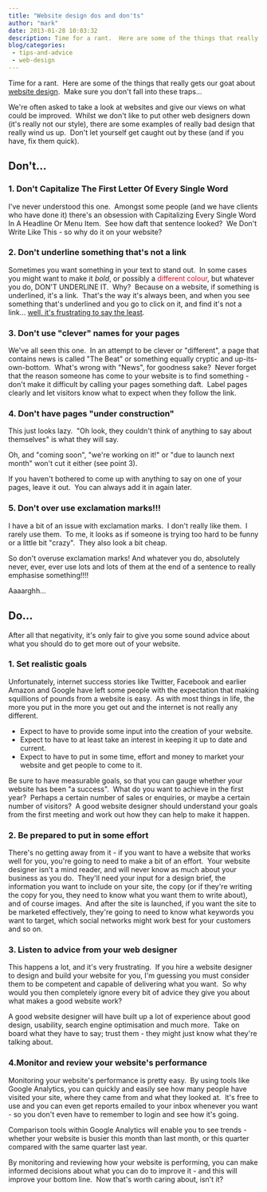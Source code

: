 ```yaml
---
title: "Website design dos and don'ts"
author: "mark"
date: 2013-01-28 10:03:32
description: Time for a rant.  Here are some of the things that really get our goat about website design.  Make sure you don't fall into these traps...
blog/categories: 
 - tips-and-advice
 - web-design
---
```


Time for a rant.  Here are some of the things that really gets our goat about [website design](http://www.tomango.co.uk/creates/web/design/).  Make sure you don't fall into these traps...

We're often asked to take a look at websites and give our views on what could be improved.  Whilst we don't like to put other web designers down (it's really not our style), there are some examples of really bad design that really wind us up.  Don't let yourself get caught out by these (and if you have, fix them quick).

## Don't...


### 1. Don't Capitalize The First Letter Of Every Single Word

I've never understood this one.  Amongst some people (and we have clients who have done it) there's an obsession with Capitalizing Every Single Word In A Headline Or Menu Item.  See how daft that sentence looked?  We Don't Write Like This - so why do it on your website?

### 2. Don't underline something that's not a link

Sometimes you want something in your text to stand out.  In some cases you might want to make it *bold*, or possibly a <span style="color: #d70929;">different colour</span>, but whatever you do, DON'T UNDERLINE IT.  Why?  Because on a website, if something is underlined, it's a link.  That's the way it's always been, and when you see something that's underlined and you go to click on it, and find it's not a link... <span style="text-decoration: underline;">well, it's frustrating to say the least</span>.

### 3. Don't use "clever" names for your pages

We've all seen this one.  In an attempt to be clever or "different", a page that contains news is called "The Beat" or something equally cryptic and up-its-own-bottom.  What's wrong with "News", for goodness sake?  Never forget that the reason someone has come to your website is to find something - don't make it difficult by calling your pages something daft.  Label pages clearly and let visitors know what to expect when they follow the link.

### 4. Don't have pages "under construction"

This just looks lazy.  "Oh look, they couldn't think of anything to say about themselves" is what they will say.

Oh, and "coming soon", "we're working on it!" or "due to launch next month" won't cut it either (see point 3).

If you haven't bothered to come up with anything to say on one of your pages, leave it out.  You can always add it in again later.

### 5. Don't over use exclamation marks!!!

I have a bit of an issue with exclamation marks.  I don't really like them.  I rarely use them.  To me, it looks as if someone is trying too hard to be funny or a little bit "crazy".  They also look a bit cheap.

So don't overuse exclamation marks! And whatever you do, absolutely never, ever, ever use lots and lots of them at the end of a sentence to really emphasise something!!!!

Aaaarghh...

## Do...

After all that negativity, it's only fair to give you some sound advice about what you should do to get more out of your website.

### 1. Set realistic goals

Unfortunately, internet success stories like Twitter, Facebook and earlier Amazon and Google have left some people with the expectation that making squillions of pounds from a website is easy.  As with most things in life, the more you put in the more you get out and the internet is not really any different.

- Expect to have to provide some input into the creation of your website.
- Expect to have to at least take an interest in keeping it up to date and current.
- Expect to have to put in some time, effort and money to market your website and get people to come to it.


Be sure to have measurable goals, so that you can gauge whether your website has been "a success".  What do you want to achieve in the first year?  Perhaps a certain number of sales or enquiries, or maybe a certain number of visitors?  A good website designer should understand your goals from the first meeting and work out how they can help to make it happen.

### 2. Be prepared to put in some effort

There's no getting away from it - if you want to have a website that works well for you, you're going to need to make a bit of an effort.  Your website designer isn't a mind reader, and will never know as much about your business as you do.  They'll need your input for a design brief, the information you want to include on your site, the copy (or if they're writing the copy for you, they need to know what you want them to write about), and of course images.  And after the site is launched, if you want the site to be marketed effectively, they're going to need to know what keywords you want to target, which social networks might work best for your customers and so on.

### 3. Listen to advice from your web designer

This happens a lot, and it's very frustrating.  If you hire a website designer to design and build your website for you, I'm guessing you must consider them to be competent and capable of delivering what you want.  So why would you then completely ignore every bit of advice they give you about what makes a good website work?

A good website designer will have built up a lot of experience about good design, usability, search engine optimisation and much more.  Take on board what they have to say; trust them - they might just know what they're talking about.

### 4.Monitor and review your website's performance

Monitoring your website's performance is pretty easy.  By using tools like Google Analytics, you can quickly and easily see how many people have visited your site, where they came from and what they looked at.  It's free to use and you can even get reports emailed to your inbox whenever you want - so you don't even have to remember to login and see how it's going.

Comparison tools within Google Analytics will enable you to see trends - whether your website is busier this month than last month, or this quarter compared with the same quarter last year.

By monitoring and reviewing how your website is performing, you can make informed decisions about what you can do to improve it - and this will improve your bottom line.  Now that's worth caring about, isn't it?



